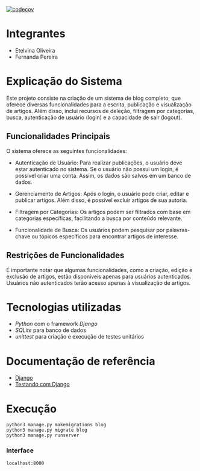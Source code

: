 [![codecov](https://codecov.io/gh/ferprr/tp1_testes/tree/main/graph/badge.svg)](https://codecov.io/gh/ferprr/tp1_testes)

# Integrantes

- Etelvina Oliveira
- Fernanda Pereira

# Explicação do Sistema

Este projeto consiste na criação de um sistema de blog completo, que oferece diversas funcionalidades para a escrita, publicação e visualização de artigos. Além disso, inclui recursos de deleção, filtragem por categorias, busca, autenticação de usuário (login) e a capacidade de sair (logout).

## Funcionalidades Principais

O sistema oferece as seguintes funcionalidades:

- Autenticação de Usuário:
  Para realizar publicações, o usuário deve estar autenticado no sistema.
  Se o usuário não possui um login, é possível criar uma conta. Assim, os dados são salvos em um banco de dados.

- Gerenciamento de Artigos:
  Após o login, o usuário pode criar, editar e publicar artigos.
  Além disso, é possível excluir artigos de sua autoria.

- Filtragem por Categorias:
  Os artigos podem ser filtrados com base em categorias específicas, facilitando a busca por conteúdo relevante.

- Funcionalidade de Busca:
  Os usuários podem pesquisar por palavras-chave ou tópicos específicos para encontrar artigos de interesse.

## Restrições de Funcionalidades

É importante notar que algumas funcionalidades, como a criação, edição e exclusão de artigos, estão disponíveis apenas para usuários autenticados. Usuários não autenticados terão acesso apenas à visualização de artigos.

# Tecnologias utilizadas

- _Python_ com o framework _Django_
- _SQLite_ para banco de dados
- _unittest_ para criação e execução de testes unitários

# Documentação de referência

- [Django](https://www.djangoproject.com/)
- [Testando com Django](https://developer.mozilla.org/pt-BR/docs/Learn/Server-side/Django/Testing)

# Execução

    python3 manage.py makemigrations blog
    python3 manage.py migrate blog
    python3 manage.py runserver

### Interface

    localhost:8000
